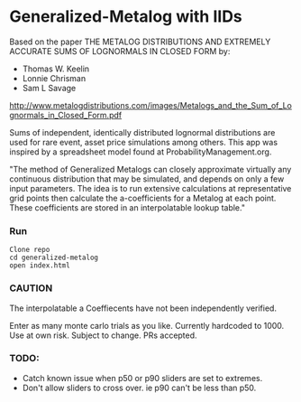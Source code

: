 # Generalized-Metalog with IIDs

Based on the paper THE METALOG DISTRIBUTIONS AND EXTREMELY ACCURATE SUMS OF LOGNORMALS IN CLOSED FORM by:

- Thomas W. Keelin 
- Lonnie Chrisman
- Sam L Savage

http://www.metalogdistributions.com/images/Metalogs_and_the_Sum_of_Lognormals_in_Closed_Form.pdf

Sums of independent, identically distributed lognormal distributions are used for rare event, asset price simulations among others. This app was inspired by a spreadsheet model found at ProbabilityManagement.org.

"The method of Generalized Metalogs can closely approximate virtually any continuous distribution that may be simulated, and depends on only a few input parameters. The idea is to run extensive calculations at representative grid points then calculate the a-coefficients for a Metalog at each point. These coefficients are stored in an interpolatable lookup table."

### Run
```
Clone repo
cd generalized-metalog
open index.html 
```
### CAUTION 
The interpolatable a Coeffiecents have not been independently verified.

Enter as many monte carlo trials as you like. Currently hardcoded to 1000.
Use at own risk. Subject to change. PRs accepted.

### TODO: 
- Catch known issue when p50 or p90 sliders are set to extremes.
- Don't allow sliders to cross over. ie p90 can't be less than p50.